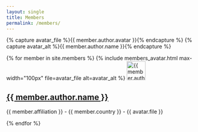 ```yaml
---
layout: single
title: Members
permalink: /members/
---
```


{% capture avatar_file %}{{ member.author.avatar }}{% endcapture %}
{% capture avatar_alt %}{{ member.author.name }}{% endcapture %}


{% for member in site.members %}
  {% include members_avatar.html max-width="100px" file=avatar_file alt=avatar_alt %}
  <img src="{{ member.author.avatar }}" alt="{{ member.author.name }}"  height=50 width=50>
  <h2>
    <a href="{{ member.url }}"> {{ member.author.name }} </a>
  </h2>
  <p>{{ member.affiliation }} - {{ member.country }} - {{ avatar.file }}</p>
{% endfor %}
